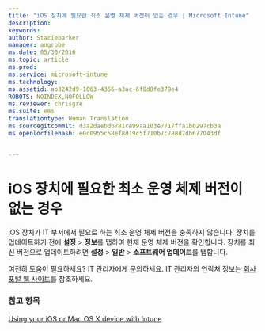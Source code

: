 ```yaml
---
title: "iOS 장치에 필요한 최소 운영 체제 버전이 없는 경우 | Microsoft Intune"
description: 
keywords: 
author: Staciebarker
manager: angrobe
ms.date: 05/30/2016
ms.topic: article
ms.prod: 
ms.service: microsoft-intune
ms.technology: 
ms.assetid: ab3242d9-1063-4356-a3ac-6f0d8fe379e4
ROBOTS: NOINDEX,NOFOLLOW
ms.reviewer: chrisgre
ms.suite: ems
translationtype: Human Translation
ms.sourcegitcommit: d3a2daebdb781ce99aa103e7717ffa1b0297cb3a
ms.openlocfilehash: e0c0955c58ef8d19c5f710b7c788d7db677043df


---
```



# iOS 장치에 필요한 최소 운영 체제 버전이 없는 경우

iOS 장치가 IT 부서에서 필요로 하는 최소 운영 체제 버전을 충족하지 않습니다.  장치를 업데이트하기 전에 **설정** &gt; **정보**를 탭하여 현재 운영 체제 버전을 확인합니다. 장치를 최신 버전으로 업데이트하려면 **설정** &gt; **일반** &gt; **소프트웨어 업데이트**를 탭합니다.

여전히 도움이 필요하세요? IT 관리자에게 문의하세요. IT 관리자의 연락처 정보는 [회사 포털 웹 사이트](http://portal.manage.microsoft.com)를 참조하세요.

### 참고 항목
[Using your iOS or Mac OS X device with Intune](using-your-ios-or-mac-os-x-device-with-intune.md)



<!--HONumber=Aug16_HO4-->


